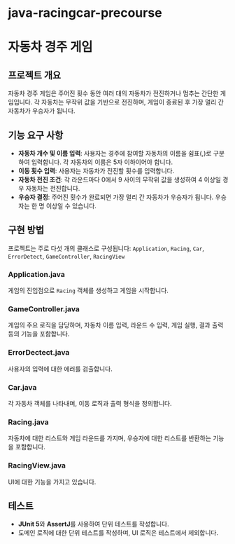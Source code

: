 # java-racingcar-precourse

# 자동차 경주 게임

## 프로젝트 개요
자동차 경주 게임은 주어진 횟수 동안 여러 대의 자동차가 전진하거나 멈추는 간단한 게임입니다. 각 자동차는 무작위 값을 기반으로 전진하며, 게임이 종료된 후 가장 멀리 간 자동차가 우승자가 됩니다.

## 기능 요구 사항
- **자동차 개수 및 이름 입력**: 사용자는 경주에 참여할 자동차의 이름을 쉼표(,)로 구분하여 입력합니다. 각 자동차의 이름은 5자 이하이어야 합니다.
- **이동 횟수 입력**: 사용자는 자동차가 전진할 횟수를 입력합니다.
- **자동차 전진 조건**: 각 라운드마다 0에서 9 사이의 무작위 값을 생성하여 4 이상일 경우 자동차는 전진합니다.
- **우승자 결정**: 주어진 횟수가 완료되면 가장 멀리 간 자동차가 우승자가 됩니다. 우승자는 한 명 이상일 수 있습니다.

## 구현 방법
프로젝트는 주로 다섯 개의 클래스로 구성됩니다: `Application`, `Racing`, `Car`, `ErrorDetect`, `GameController`, `RacingView`

### Application.java
게임의 진입점으로 `Racing` 객체를 생성하고 게임을 시작합니다.

### GameController.java
게임의 주요 로직을 담당하며, 자동차 이름 입력, 라운드 수 입력, 게임 실행, 결과 출력 등의 기능을 포함합니다.

### ErrorDectect.java
사용자의 입력에 대한 에러를 검출합니다.

### Car.java
각 자동차 객체를 나타내며, 이동 로직과 출력 형식을 정의합니다.

### Racing.java
자동차에 대한 리스트와 게임 라운드를 가지며, 우승자에 대한 리스트를 반환하는 기능을 포함합니다.

### RacingView.java
UI에 대한 기능을 가지고 있습니다.

## 테스트
- **JUnit 5**와 **AssertJ**를 사용하여 단위 테스트를 작성합니다.
- 도메인 로직에 대한 단위 테스트를 작성하며, UI 로직은 테스트에서 제외합니다.


